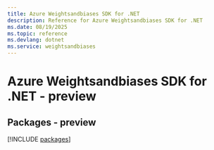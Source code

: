 ```yaml
---
title: Azure Weightsandbiases SDK for .NET
description: Reference for Azure Weightsandbiases SDK for .NET
ms.date: 08/19/2025
ms.topic: reference
ms.devlang: dotnet
ms.service: weightsandbiases
---
```

# Azure Weightsandbiases SDK for .NET - preview
## Packages - preview
[!INCLUDE [packages](weightsandbiases-index.md)]